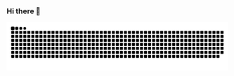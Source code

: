 ### Hi there 👋

<picture>
  <source media="(prefers-color-scheme: dark)" srcset="snake.svg" />
  <source media="(prefers-color-scheme: light)" srcset="snake-light.svg" />
  <img alt="github-snake" src="snake.svg" />
</picture>
